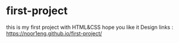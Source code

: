 # first-project
this is my first project with HTML&amp;CSS hope you like it
Design links : https://noor1eng.github.io/first-project/
